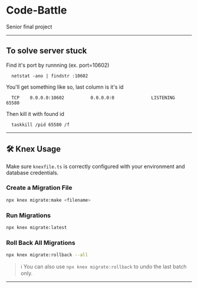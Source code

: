# Code-Battle
Senior final project

---





## To solve server stuck

Find it's port by runnning (ex. port=10602)

      netstat -ano | findstr :10602

You'll get something like so, last column is it's id

      TCP    0.0.0.0:10602          0.0.0.0:0              LISTENING       65580

Then kill it with found id

      taskkill /pid 65580 /f

---






## 🛠️ Knex Usage
Make sure `knexfile.ts` is correctly configured with your environment and database credentials.

### Create a Migration File
```bash
npx knex migrate:make <filename>
````

### Run Migrations
```bash
npx knex migrate:latest
```

### Roll Back All Migrations
```bash
npx knex migrate:rollback --all
```

> ℹ️ You can also use `npx knex migrate:rollback` to undo the last batch only.

---
